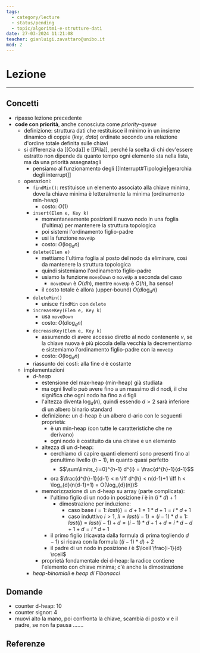 ```yaml
---
tags:
  - category/lecture
  - status/pending
  - topic/algoritmi-e-strutture-dati
date: 27-03-2024 11:21:08
teacher: gianluigi.zavattaro@unibo.it
mod: 2
---
```

# Lezione
---
## Concetti
- ripasso lezione precedente
- **code con priorità**, anche conosciuta come _priority-queue_
	- definizione: struttura dati che restituisce il minimo in un insieme dinamico di coppie (_key_, _data_) ordinate secondo una relazione d'ordine totale definita sulle chiavi
	- si differenzia da [[Coda]] e [[Pila]], perché la scelta di chi dev'essere estratto non dipende da quanto tempo ogni elemento sta nella lista, ma da una priorità assegnatagli
		- pensiamo al funzionamento degli [[Interrupt#Tipologie|gerarchia degli interrupt]]
	- operazioni:
		- `findMin()`: restituisce un elemento associato alla chiave minima, dove la chiave minima è letteralmente la minima (ordinamento min-heap)
			- costo: $O(1)$
		- `insert(Elem e, Key k)`
			- momentaneamente posizioni il nuovo nodo in una foglia (l'ultima) per mantenere la struttura topologica
			- poi sistemi l'ordinamento figlio-padre
			- usi la funzione `moveUp`
			- costo: $O(\log_{d}{n})$
		- `delete(Elem e)`
			- mettiamo l'ultima foglia al posto del nodo da eliminare, così da mantenere la struttura topologica
			- quindi sistemiamo l'ordinamento figlio-padre
			- usiamo la funzione `moveDown` o `moveUp` a seconda del caso
				- `moveDown` è $O(dh)$, mentre `moveUp` è $O(h)$, ha senso!
			- il costo totale è allora (upper-bound) $O(d \log_{d}{n})$
		- `deleteMin()`
			- unisce `findMin` con `delete`
		- `increaseKey(Elem e, Key k)`
			- usa `moveDown`
			- costo: $O(d\log_{d}{n})$
		- `decreaseKey(Elem e, Key k)`
			- assumendo di avere accesso diretto al nodo contenente $v$, se la chiave nuova è più piccola della vecchia la decrementiamo e sistemiamo l'ordinamento figlio-padre con la `moveUp`
			- costo: $O(\log_{d}{n})$
		- riassunto dei costi: alla fine `d` è costante
	- implementazioni
		- _d-heap_
			- estensione del max-heap (min-heap) già studiata
			- ma ogni livello può avere fino a un massimo di `d` nodi, il che significa che ogni nodo ha fino a `d` figli
			- l'altezza diventa $\log_{d}(n)$, quindi essendo $d > 2$ sarà inferiore di un albero binario standard
			- definizione: un d-heap è un albero d-ario con le seguenti proprietà:
				- è un min-heap (con tutte le caratteristiche che ne derivano)
				- ogni nodo è costituito da una chiave e un elemento
			- altezza di un d-heap:
				- cerchiamo di capire quanti elementi sono presenti fino al penultimo livello ($h-1$), in quanto quasi perfetto
					- $$\sum\limits_{i=0}^{h-1} d^{i} = \frac{d^{h}-1}{d-1}$$
				- ora $\frac{d^{h}-1}{d-1} < n \iff d^{h} < n(d-1)+1 \iff h < \log_{d}(n(d-1)+1) = O(\log_{d}(n))$
			- memorizzazione di un d-heap su array (parte complicata):
				- l'ultimo figlio di un nodo in posizione $i$ è in $(i*d)+1$
					- dimostrazione per induzione:
						- caso base $i = 1$: $last(i) = d+1 = 1*d+1 = i*d+1$
						- caso induttivo $i > 1$, $II = last(i-1) = (i-1)*d+1$: $last(i) = last(i-1) + d = (i-1)*d+1+d = i*d-d+1+d = i*d+1$
				- il primo figlio (ricavata dalla formula di prima togliendo $d-1$) si ricava con la formula $((i-1)*d)+2$
				- il padre di un nodo in posizione $i$ è $\lceil \frac{i-1}{d} \rceil$
			- proprietà fondamentale dei d-heap: la radice contiene l'elemento con chiave minima; c'è anche la dimostrazione
		- _heap-binomiali_ e _heap di Fibonacci_

## Domande
- counter d-heap: 10
- counter signor: 4
- muovi alto la mano, poi confronta la chiave, scambia di posto v e il padre, se non fa pausa .......

## Referenze
